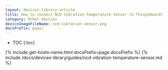 ```yaml
---
layout: devices-library-article
title: How to connect NCD Vibration Temperature Sensor to ThingsBoard?
category: Other devices
deviceImageFileName: ncd-vibration-sensor.png
docsPrefix: paas/
---
```


* TOC
{:toc}

{% include get-hosts-name.html docsPrefix=page.docsPrefix %}
{% include /docs/devices-library/guides/ncd-vibration-temperature-sensor.md %}
